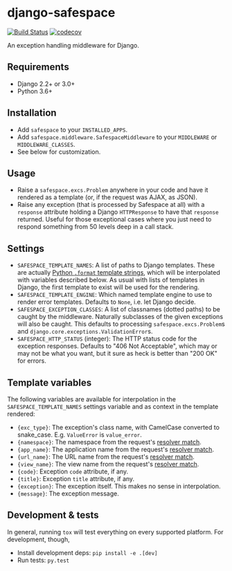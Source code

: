 # django-safespace

[![Build Status](https://travis-ci.org/valohai/django-safespace.svg?branch=master)](https://travis-ci.org/valohai/django-safespace)
[![codecov](https://codecov.io/gh/valohai/django-safespace/branch/master/graph/badge.svg)](https://codecov.io/gh/valohai/django-safespace)


An exception handling middleware for Django.

## Requirements

* Django 2.2+ or 3.0+
* Python 3.6+

## Installation

* Add `safespace` to your `INSTALLED_APPS`.
* Add `safespace.middleware.SafespaceMiddleware` to your `MIDDLEWARE` or `MIDDLEWARE_CLASSES`.
* See below for customization.

## Usage

* Raise a `safespace.excs.Problem` anywhere in your code and have it rendered
  as a template (or, if the request was AJAX, as JSON).
* Raise any exception (that is processed by Safespace at all)
  with a `response` attribute holding a Django `HTTPResponse`
  to have that `response` returned.  Useful for those exceptional cases
  where you just need to respond something from 50 levels deep in a call stack.

## Settings

* `SAFESPACE_TEMPLATE_NAMES`:
   A list of paths to Django templates. These are actually
   [Python `.format` template strings][ts], which will be interpolated
   with variables described below. As usual with lists of templates in
   Django, the first template to exist will be used for the rendering.
* `SAFESPACE_TEMPLATE_ENGINE`:
   Which named template engine to use to render error templates.
   Defaults to `None`, i.e. let Django decide.
* `SAFESPACE_EXCEPTION_CLASSES`:
   A list of classnames (dotted paths) to be caught by the middleware.
   Naturally subclasses of the given exceptions will also be caught.
   This defaults to processing `safespace.excs.Problem`s and
   `django.core.exceptions.ValidationError`s.
* `SAFESPACE_HTTP_STATUS` (integer):
   The HTTP status code for the exception responses. Defaults to
   "406 Not Acceptable", which may or may not be what you want, but it
   sure as heck is better than "200 OK" for errors.
   
[ts]: https://docs.python.org/2/library/string.html#format-string-syntax

## Template variables

The following variables are available for interpolation in the
`SAFESPACE_TEMPLATE_NAMES` settings variable and as context in the template rendered:

* `{exc_type}`: The exception's class name, with CamelCase converted
                to snake_case. E.g. `ValueError` is `value_error`.
* `{namespace}`: The namespace from the request's [resolver match][rm].
* `{app_name}`: The application name from the request's [resolver match][rm].
* `{url_name}`: The URL name from the request's [resolver match][rm].
* `{view_name}`: The view name from the request's [resolver match][rm].
* `{code}`: Exception `code` attribute, if any.
* `{title}`: Exception `title` attribute, if any.
* `{exception}`: The exception itself. This makes no sense in interpolation.
* `{message}`: The exception message.
                 
[rm]: https://docs.djangoproject.com/en/1.10/ref/urlresolvers/#django.urls.ResolverMatch
                 
## Development & tests

In general, running `tox` will test everything on every supported
platform.  For development, though,

* Install development deps: `pip install -e .[dev]`
* Run tests: `py.test`
